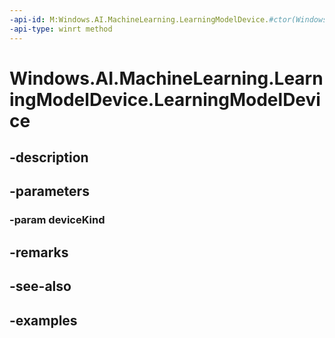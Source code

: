 ```yaml
---
-api-id: M:Windows.AI.MachineLearning.LearningModelDevice.#ctor(Windows.AI.MachineLearning.LearningModelDeviceKind)
-api-type: winrt method
---
```


<!-- Method syntax.
public LearningModelDevice.LearningModelDevice(LearningModelDeviceKind deviceKind)
-->

# Windows.AI.MachineLearning.LearningModelDevice.LearningModelDevice

## -description

## -parameters
### -param deviceKind

## -remarks

## -see-also

## -examples

